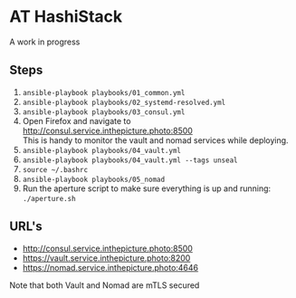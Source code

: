 # AT HashiStack

A work in progress

## Steps

1. `ansible-playbook playbooks/01_common.yml`
2. `ansible-playbook playbooks/02_systemd-resolved.yml`
3. `ansible-playbook playbooks/03_consul.yml`
4. Open Firefox and navigate to <http://consul.service.inthepicture.photo:8500>  
   This is handy to monitor the vault and nomad services while deploying.
5. `ansible-playbook playbooks/04_vault.yml`
6. `ansible-playbook playbooks/04_vault.yml --tags unseal`
7. `source ~/.bashrc`
8. `ansible-playbook playbooks/05_nomad`
9. Run the aperture script to make sure everything is up and running: `./aperture.sh`

## URL's

- <http://consul.service.inthepicture.photo:8500>
- <https://vault.service.inthepicture.photo:8200>
- <https://nomad.service.inthepicture.photo:4646>

Note that both Vault and Nomad are mTLS secured